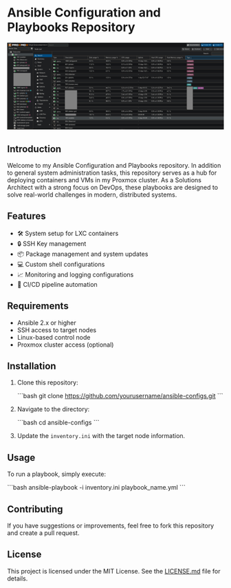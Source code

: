 # Ansible Configuration and Playbooks Repository

![Proxmox Lab](assets/pve.jpg)

## Introduction

Welcome to my Ansible Configuration and Playbooks repository. In addition to general system administration tasks, this repository serves as a hub for deploying containers and VMs in my Proxmox cluster. As a Solutions Architect with a strong focus on DevOps, these playbooks are designed to solve real-world challenges in modern, distributed systems.

## Features

- 🛠 System setup for LXC containers
- 🔒 SSH Key management
- 📦 Package management and system updates
- 💻 Custom shell configurations
- 📈 Monitoring and logging configurations
- 🔄 CI/CD pipeline automation

## Requirements

- Ansible 2.x or higher
- SSH access to target nodes
- Linux-based control node
- Proxmox cluster access (optional)
  
## Installation

1. Clone this repository:

    \```bash
    git clone https://github.com/yourusername/ansible-configs.git
    \```

2. Navigate to the directory:

    \```bash
    cd ansible-configs
    \```

3. Update the `inventory.ini` with the target node information.

## Usage

To run a playbook, simply execute:

\```bash
ansible-playbook -i inventory.ini playbook_name.yml
\```

## Contributing

If you have suggestions or improvements, feel free to fork this repository and create a pull request.

## License

This project is licensed under the MIT License. See the [LICENSE.md](LICENSE.md) file for details.

